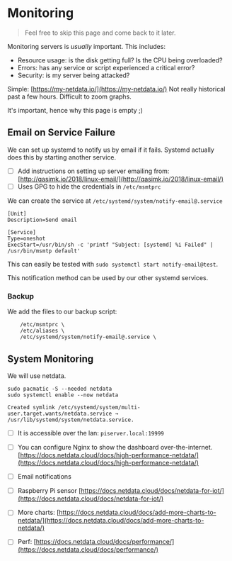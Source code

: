 # Monitoring

> Feel free to skip this page and come back to it later.

Monitoring servers is _usually_ important. This includes:

* Resource usage: is the disk getting full? Is the CPU being overloaded?
* Errors: has any service or script experienced a critical error?
* Security: is my server being attacked?

Simple: [https://my-netdata.io/](https://my-netdata.io/) Not really historical past a few hours. Difficult to zoom graphs.

It's important, hence why this page is empty ;\)

## Email on Service Failure

We can set up systemd to notify us by email if it fails. Systemd actually does this by starting another service.

* [ ] Add instructions on setting up server emailing from: [http://qasimk.io/2018/linux-email/](http://qasimk.io/2018/linux-email/)
* [ ] Uses GPG to hide the credentials in `/etc/msmtprc`

We can create the service at `/etc/systemd/system/notify-email@.service`

```
[Unit]
Description=Send email

[Service]
Type=oneshot
ExecStart=/usr/bin/sh -c 'printf "Subject: [systemd] %i Failed" | /usr/bin/msmtp default'
```

This can easily be tested with `sudo systemctl start notify-email@test`.

This notification method can be used by our other systemd services.

### Backup

We add the files to our backup script:

```
    /etc/msmtprc \
    /etc/aliases \
    /etc/systemd/system/notify-email@.service \
```

## System Monitoring

We will use netdata.

```
sudo pacmatic -S --needed netdata
sudo systemctl enable --now netdata
```

```
Created symlink /etc/systemd/system/multi-user.target.wants/netdata.service → /usr/lib/systemd/system/netdata.service.
```

* [ ] It is accessible over the lan: `piserver.local:19999`
* [ ] You can configure Nginx to show the dashboard over-the-internet. [https://docs.netdata.cloud/docs/high-performance-netdata/](https://docs.netdata.cloud/docs/high-performance-netdata/)
* [ ] Email notifications
* [ ] Raspberry Pi sensor [https://docs.netdata.cloud/docs/netdata-for-iot/](https://docs.netdata.cloud/docs/netdata-for-iot/)
* [ ] More charts: [https://docs.netdata.cloud/docs/add-more-charts-to-netdata/](https://docs.netdata.cloud/docs/add-more-charts-to-netdata/)
* [ ] Perf: [https://docs.netdata.cloud/docs/performance/](https://docs.netdata.cloud/docs/performance/)



